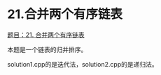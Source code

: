 # 21.合并两个有序链表

[题目：21. 合并两个有序链表](https://leetcode.cn/problems/merge-two-sorted-lists/)

本题是一个链表的归并排序。

solution1.cpp的是迭代法，solution2.cpp的是递归法。